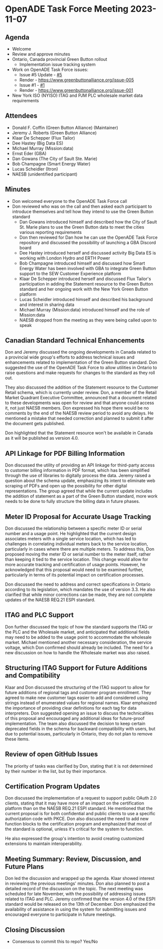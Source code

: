 # OpenADE Task Force Meeting 2023-11-07

## Agenda
* Welcome
* Review and approve minutes
* Ontario, Canada provincial Green Button rollout
    * Implementation issue tracking system
* Work on OpenADE Task Force issues:
    * Issue #5 Update - [#5](https://github.com/GreenButtonAlliance/openADE-Task-Force/issues/5)
    * Render - https://www.greenbuttonalliance.org/issue-005
    * Issue #1 - [#1](https://github.com/GreenButtonAlliance/openADE-Task-Force/issues/1)
    * Render - https://www.greenbuttonalliance.org/issue-001
* New York ISO (NYISO) ITAG and PJM PLC wholesale market data requirements

## Attendees
* Donald F. Coffin (Green Button Alliance) (Maintainer)
* Jeremy J. Roberts (Green Button Alliance)
* Klaar De Schepper (Flux Tailor)
* Dee Hastey (Big Data ES)
* Michael Murray (Mission:data)
* Ernst Eder (GBA)
* Dan Gowans (The City of Sault Ste. Marie)
* Bob Champagne (Smart Energy Water)
* Lucas Scheidler (Itron)
* NAESB (unidentified participant)

## Minutes
* Don welcomed everyone to the OpenADE Task Force call
* Don reviewed who was on the call and then asked each participant to introduce themselves and tell how they intend
  to use the Green Button standard
  * Dan Gowans introduced himself and described how the City of Sault St. Marie plans to use the Green Button data
    to meet the cities various reporting requirements
  * Don then reviewed for Dan how he can use the OpenADE Task Force repository and discussed the possibility of
    launching a GBA Discord board
  * Dee Hastey introduced herself and discussed activity Big Data ES is working with London Hydro and ERTH Power
  * Bob Champagne introduced himself and discussed how Smart Energy Water has been involved with GBA to integrate
    Green Button support to the SEW Customer Experience platform
  * Klaar De Schepper introduced herself and discussed Flux Tailor's participation in adding the Statement
    resource to the Green Button standard and her ongoing work with the New York Green Button platform
  * Lucas Scheidler introduced himself and described his background and interest in sharing data
  * Michael Murray (Mission:data) introduced himself and the role of Mission:data
  * NAESB dropped from the meeting as they were being called upon to speak

## Canadian Standard Technical Enhancements
Don and Jeremy discussed the ongoing developments in Canada related to a provincial wide group's efforts to address 
technical issues and enhancements related to implementation of the Green Button standard. Don suggested the use of the
OpenADE Task Force to allow utilities in Ontario to raise questions and make requests for changes to the standard as 
they roll out. 

They also discussed the addition of the Statement resource to the Customer Retail schema, which is currently under 
review. Don, a member of the Retail Market Quadrant Executive Committee, announced that a document related to these 
developments was open for review and that anyone could access it, not just NAESB members.  Don expressed his hope there 
would be no comments by the end of the NAESB review period to avoid any delays. He mentioned a mistake that
needed correction and planned to submit it after the document gets published. 

Don highlighted that the Statement
resource won't be available in Canada as it will be published as version 4.0.  

## API Linkage for PDF Billing Information
Don discussed the utility of providing an API linkage for third-party access to customer billing information in PDF 
format, which has been simplified through the use of libraries to digitally process the data. Jeremy raised a question
about the schema update, emphasizing its intent to eliminate web scraping of PDFs and open up the possibility for other
digital representations. The group agreed that while the current update includes the addition of statement as a part of
the Green Button standard, more work needs to be done to fully structure the billing data in future phases.

## Meter ID Proposal for Accurate Usage Tracking
Don discussed the relationship between a specific meter ID or serial number and a usage point. He highlighted that 
the current design associates meters with a single service location, which has led to challenges in correlating 
individual meters back to the service location, particularly in cases where there are multiple meters. To address this,
Don proposed moving the meter ID or serial number to the meter itself, rather than keeping it tied to the service 
location. This change would allow for more accurate tracking and certification of usage points. However, he 
acknowledged that this proposal would need to be examined further, particularly in terms of its potential impact on 
certification processes.

Don discussed the need to address and correct specifications in Ontario according to its legislation, which mandates
the use of version 3.3. He also clarified that while minor corrections can be made, they are not complete updates of 
the NAESB REQ.21 ESPI standard.

## ITAG and PLC Support
Don further discussed the topic of how the standard supports the ITAG or the PLC and the Wholesale market, and 
anticipated that additional fields may need to be added to the usage point to accommodate the wholesale market. 
Michael mentioned another necessary consideration, the service voltage, which Don confirmed should already be 
included. The need for a new discussion on how to handle the Wholesale market was also raised.

## Structuring ITAG Support for Future Additions and Compatibility
Klaar and Don discussed the structuring of the ITAG support to allow for future additions of regional tags and 
customer program enrollment. They agreed to make new customer tags easier to add and considered using strings instead
of enumerated values for regional names. Klaar emphasized the importance of providing clear definitions for each tag 
for data interpreters. Don suggested opening an issue to discuss the technicalities of this proposal and encouraged 
any additional ideas for future-proof implementation. The team also discussed the decision to keep certain deprecated 
fields in the schema for backward compatibility with users, but due to potential issues, particularly in Ontario, they 
do not plan to remove these items.

## Review of open GitHub Issues
The priority of tasks was clarified by Don, stating that it is not determined by their number in the list, but by 
their importance.

## Certification Program Updates
Don discussed the implementation of a request to support public OAuth 2.0 clients, stating that it may have more 
of an impact on the certification platform than on the NAESB REQ.21 ESPI standard. He mentioned that the current 
proposal is for both confidential and public clients to use a specific authorization code with PKCE. Don also 
discussed the need to add new function blocks to the certification program and emphasized that most of the standard is 
optional, unless it's critical for the system to function. 

He also expressed the group's intention to avoid creating customized extensions to maintain interoperability.

## Meeting Summary: Review, Discussion, and Future Plans
Don led the discussion and wrapped up the agenda. Klaar showed interest in reviewing the previous meetings' minutes. 
Don also planned to post a detailed record of the discussion on the topic. The next meeting was scheduled for late 
November, with the possibility of addressing issues related to ITAG and PLC. Jeremy confirmed that the version 4.0 of 
the ESPI standard would be released on the 13th of December. Don emphasized the availability of assistance in using 
the system for submitting issues and encouraged everyone to participate in future meetings.

## Closing Discussion
* Consensus to commit this to repo? Yes/No